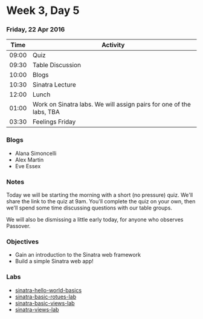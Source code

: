# Week 3, Day 5

### Friday, 22 Apr 2016

| Time | Activity |
| --- | --- |
| 09:00 | Quiz |
| 09:30 | Table Discussion |
| 10:00 | Blogs |
| 10:30 | Sinatra Lecture |
| 12:00 | Lunch |
| 01:00 | Work on Sinatra labs. We will assign pairs for one of the labs, TBA |
| 03:30 | Feelings Friday |

### Blogs

- Alana Simoncelli
- Alex Martin
- Eve Essex

### Notes

Today we will be starting the morning with a short (no pressure) quiz. We'll share the link to the quiz at 9am. You'll complete the quiz on your own, then we'll spend some time discussing questions with our table groups.   We will also be dismissing a little early today, for anyone who observes Passover.

### Objectives

- Gain an introduction to the Sinatra web framework 
- Build a simple Sinatra web app! 

### Labs

- [sinatra-hello-world-basics](http://www.github.com/learn-co-students/sinatra-hello-world-basics-web-0416)
- [sinatra-basic-rotues-lab](http://www.github.com/learn-co-students/sinatra-basic-rotues-lab-web-0416)
- [sinatra-basic-views-lab](http://www.github.com/learn-co-students/sinatra-basic-views-lab-web-0416)
- [sinatra-views-lab](http://www.github.com/learn-co-students/sinatra-views-lab-web-0416)


